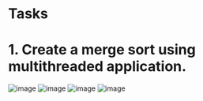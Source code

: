 # Tasks

# 1. Create a merge sort using multithreaded application.

![image](https://user-images.githubusercontent.com/123716596/228613513-786436a3-fe28-4aa8-80d9-4a47d7bd3463.png)
![image](https://user-images.githubusercontent.com/123716596/228613752-be4abeba-d451-4190-abe2-96ad291383b6.png)
![image](https://user-images.githubusercontent.com/123716596/228613812-b38e1e58-bfb9-407c-8a58-dc630fe607b7.png)
![image](https://user-images.githubusercontent.com/123716596/228614068-7599f251-6e6c-4d16-b1a0-1cf955b401c4.png)
